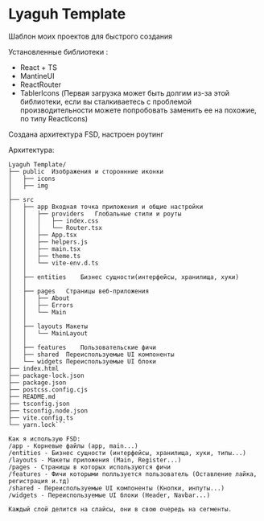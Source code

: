 # Lyaguh Template

Шаблон моих проектов для быстрого создания

Установленные библиотеки :
- React + TS
- MantineUI
- ReactRouter
- TablerIcons (Первая загрузка может быть долгим из-за этой библиотеки, если вы сталкиваетесь с проблемой производительности можете попробовать заменить ее на похожие, по типу ReactIcons)

Создана архитектура FSD, настроен роутинг

Архитектура:
```text
Lyaguh Template/
├── public	Изображения и стороннние иконки
│   ├── icons 
│   ├── img
│
├── src
│   ├── app	Входная точка приложения и общие настройки
│   │   ├── providers	Глобальные стили и роуты
│   │   │   ├── index.css
│   │   │   └── Router.tsx
│   │   ├── App.tsx
│   │   ├── helpers.js
│   │   ├── main.tsx
│   │   ├── theme.ts
│   │   └── vite-env.d.ts
│   │
│   ├── entities	Бизнес сущности(интерфейсы, хранилища, хуки)
│   │
│   ├── pages	Страницы веб-приложения
│   │   ├── About
│   │   ├── Errors
│   │   └── Main
│   │
│   ├── layouts	Макеты
│   │   └── MainLayout
│   │
│   ├── features	Пользовательские фичи
│   ├── shared	Переиспользуемые UI компоненты
│   └── widgets	Переиспользуемые UI блоки
├── index.html
├── package-lock.json
├── package.json
├── postcss.config.cjs
├── README.md
├── tsconfig.json
├── tsconfig.node.json
├── vite.config.ts
└── yarn.lock```

Как я использую FSD:
/app - Корневые файлы (app, main...)
/entities - Бизнес сущности (интерфейсы, хранилища, хуки, типы...)
/layouts - Макеты приложения (Main, Register...)
/pages - Страницы в которых используются фичи
/features - Фичи которыми полльзуется пользователь (Оставление лайка, регистрация и.тд)
/shared - Переиспользуемые UI компоненты (Кнопки, инпуты...)
/widgets - Переиспользуемые UI блоки (Header, Navbar...)

Каждый слой делится на слайсы, они в свою очередь на сегменты.